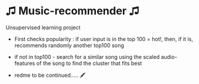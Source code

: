 <h1>&#9835; Music-recommender &#9835;</h1>

Unsupervised learning project
- First checks popularity : if user input is in the top 100 = hot!, then, if it is, recommends randomly another top100 song
- if not in top100 - search for a similar song using the scaled audio-features of the song to find the cluster that fits best

- redme to be continued..... &#128395;
